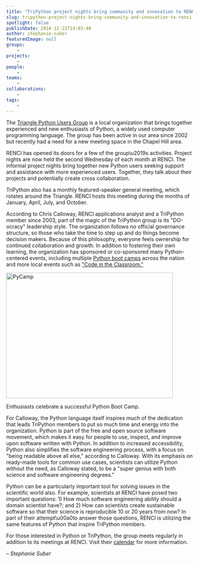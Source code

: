 ```yaml
---
title: "TriPython project nights bring community and innovation to RENCI after hours"
slug: tripython-project-nights-bring-community-and-innovation-to-renci-after-hours
spotlight: false
publishDate: 2014-12-22T14:03:40
author: stephanie-suber
featuredImage: null
groups:
    - 
projects:
    - 
people:
    - 
teams: 
    - 
collaborations:
    - 
tags:
    - 
---
```

<p>The <a href="http://tripython.org/" target="_blank">Triangle Python Users Group</a> is a local organization that brings together experienced and new enthusiasts of Python, a widely used computer programming language. The group has been active in our area since 2002 but recently had a need for a new meeting space in the Chapel Hill area.</p>
<p>RENCI has opened its doors for a few of the group\u2019s activities. Project nights are now held the second Wednesday of each month at RENCI. The informal project nights bring together new Python users seeking support and assistance with more experienced users. Together, they talk about their projects and potentially create cross collaboration.</p>
<p><!--more--></p>
<p>TriPython also has a monthly featured-speaker general meeting, which rotates around the Triangle. RENCI hosts this meeting during the months of January, April, July, and October.</p>
<p>According to Chris Calloway, RENCI applications analyst and a TriPython member since 2003, part of the magic of the TriPython group is its "DO-ocracy" leadership style. The organization follows no official governance structure, so those who take the time to step up and do things become decision makers. Because of this philosophy, everyone feels ownership for continued collaboration and growth. In addition to fostering their own learning, the organization has sponsored or co-sponsored many Python-centered events, including multiple <a href="http://tripython.org/boot-camp/" target="_blank">Python boot camps</a> across the nation and more local events such as <a href="http://tripython.org/gallery/code-in-the-classroom-aug-2014/" target="_blank">"Code in the Classroom."</a></p>
<div id="attachment_14201" class="wp-caption alignright" style="width: 450px"><a href="https://renci.org/wp-content/uploads/2014/12/large-2.jpeg"  rel="lightbox[roadtrip]"><img class="wp-image-14201" src="https://renci.org/wp-content/uploads/2014/12/large-2-640x480.jpeg" alt="PyCamp" width="450" height="338" srcset="https://renci.org/wp-content/uploads/2014/12/large-2-640x480.jpeg 640w, https://renci.org/wp-content/uploads/2014/12/large-2-300x225.jpeg 300w, https://renci.org/wp-content/uploads/2014/12/large-2.jpeg 768w" sizes="(max-width: 450px) 100vw, 450px" /></a></p>
<p class="wp-caption-text">Enthusiasts celebrate a successful Python Boot Camp.</p>
</div>
<p>For Calloway, the Python language itself inspires much of the dedication that leads TriPython members to put so much time and energy into the organization. Python is part of the free and open source software movement, which makes it easy for people to use, inspect, and improve upon software written with Python. In addition to increased accessibility, Python also simplifies the software engineering process, with a focus on "being readable above all else," according to Calloway. With its emphasis on ready-made tools for common use cases, scientists can utilize Python without the need, as Calloway stated, to be a "super genius with both science and software engineering degrees."</p>
<p>Python can be a particularly important tool for solving issues in the scientific world also. For example, scientists at RENCI have posed two important questions: 1) How much software engineering ability should a domain scientist have?; and 2) How can scientists create sustainable software so that their science is reproducible 10 or 20 years from now? In part of their attempt\u00a0to answer those questions, RENCI is utilizing the same features of Python that inspire TriPython members.</p>
<p>For those interested in Python or TriPython, the group meets regularly in addition to its meetings at RENCI. Visit their <a href="http://tripython.org/events" target="_blank">calendar</a> for more information.</p>
<p><em>&#8211; Stephanie Suber</em></p>
<!-- AddThis Advanced Settings generic via filter on the_content --><!-- AddThis Share Buttons generic via filter on the_content -->
